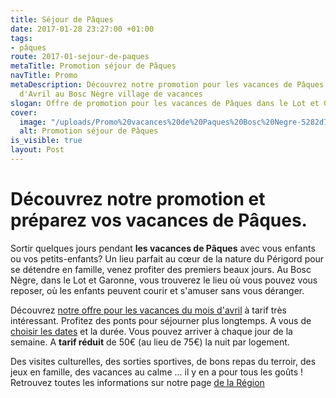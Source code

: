 ```yaml
---
title: Séjour de Pâques
date: 2017-01-28 23:27:00 +01:00
tags:
- pâques
route: 2017-01-sejour-de-paques
metaTitle: Promotion séjour de Pâques
navTitle: Promo
metaDescription: Découvrez notre promotion pour les vacances de Pâques tous le mois
  d'Avril au Bosc Nègre village de vacances
slogan: Offre de promotion pour les vacances de Pâques dans le Lot et Garonne
cover:
  image: "/uploads/Promo%20vacances%20de%20Paques%20Bosc%20Negre-5282d7.png"
  alt: Promotion séjour de Pâques
is_visible: true
layout: Post
---
```


# Découvrez notre promotion et préparez vos vacances de Pâques.

Sortir quelques jours pendant **les vacances de Pâques** avec vous enfants ou vos petits-enfants? 
Un lieu parfait au cœur de la nature du Périgord pour se détendre en famille, venez profiter des premiers beaux jours.
Au Bosc Nègre, dans le Lot et Garonne, vous trouverez le lieu où vous pouvez vous reposer, où les enfants peuvent courir et s'amuser sans vous déranger. 

Découvrez [notre offre pour les vacances du mois d'avril](https://premium.secureholiday.net/fr/14230/specialoffers)  à tarif très intéressant. Profitez des ponts pour séjourner plus longtemps. A vous de [choisir les dates](https://premium.secureholiday.net/fr/14230/specialoffers) et la durée. Vous pouvez arriver à chaque jour de la semaine. A **tarif réduit** de 50€ (au lieu de 75€) la nuit par logement. 

Des visites culturelles, des sorties sportives, de bons repas du terroir, des jeux en famille, des vacances au calme ... il y en a pour tous les goûts ! Retrouvez toutes les informations sur notre page [de la Région](/region/) 

